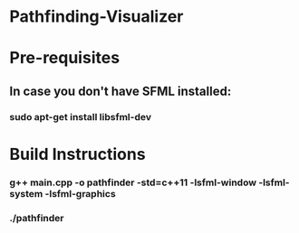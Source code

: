 # Pathfinding-Visualizer
# Pre-requisites
## In case you don't have SFML installed:
### sudo apt-get install libsfml-dev

# Build Instructions
### g++ main.cpp -o pathfinder -std=c++11 -lsfml-window -lsfml-system -lsfml-graphics
### ./pathfinder

